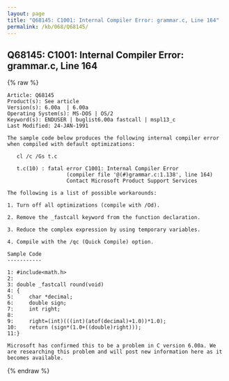 ```yaml
---
layout: page
title: "Q68145: C1001: Internal Compiler Error: grammar.c, Line 164"
permalink: /kb/068/Q68145/
---
```


## Q68145: C1001: Internal Compiler Error: grammar.c, Line 164

{% raw %}

	Article: Q68145
	Product(s): See article
	Version(s): 6.00a  | 6.00a
	Operating System(s): MS-DOS | OS/2
	Keyword(s): ENDUSER | buglist6.00a fastcall | mspl13_c
	Last Modified: 24-JAN-1991
	
	The sample code below produces the following internal compiler error
	when compiled with default optimizations:
	
	   cl /c /Gs t.c
	
	   t.c(10) : fatal error C1001: Internal Compiler Error
	                   (compiler file '@(#)grammar.c:1.138', line 164)
	                   Contact Microsoft Product Support Services
	
	The following is a list of possible workarounds:
	
	1. Turn off all optimizations (compile with /Od).
	
	2. Remove the _fastcall keyword from the function declaration.
	
	3. Reduce the complex expression by using temporary variables.
	
	4. Compile with the /qc (Quick Compile) option.
	
	Sample Code
	-----------
	
	1: #include<math.h>
	2:
	3: double _fastcall round(void)
	4: {
	5:     char *decimal;
	6:     double sign;
	7:     int right;
	8:
	9:     right=(int)(((int)(atof(decimal)+1.0))*1.0);
	10:    return (sign*(1.0+((double)right)));
	11:}
	
	Microsoft has confirmed this to be a problem in C version 6.00a. We
	are researching this problem and will post new information here as it
	becomes available.

{% endraw %}
